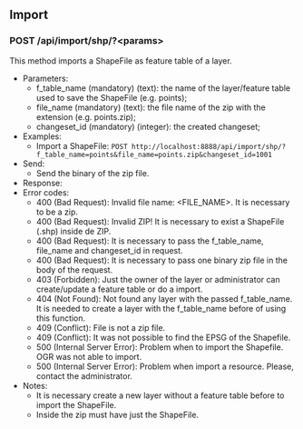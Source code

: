 ## Import


### POST /api/import/shp/?\<params>

This method imports a ShapeFile as feature table of a layer.
- Parameters:
    - f_table_name (mandatory) (text): the name of the layer/feature table used to save the ShapeFile (e.g. points);
    - file_name (mandatory) (text): the file name of the zip with the extension (e.g. points.zip);
    - changeset_id (mandatory) (integer): the created changeset;
- Examples:
    - Import a ShapeFile: ```POST http://localhost:8888/api/import/shp/?f_table_name=points&file_name=points.zip&changeset_id=1001```
- Send:
    - Send the binary of the zip file.
- Response:
- Error codes:
     - 400 (Bad Request): Invalid file name: \<FILE_NAME\>. It is necessary to be a zip.
     - 400 (Bad Request): Invalid ZIP! It is necessary to exist a ShapeFile (.shp) inside de ZIP.
     - 400 (Bad Request): It is necessary to pass the f_table_name, file_name and changeset_id in request.
     - 400 (Bad Request): It is necessary to pass one binary zip file in the body of the request.
     - 403 (Forbidden): Just the owner of the layer or administrator can create/update a feature table or do a import.
     - 404 (Not Found): Not found any layer with the passed f_table_name. It is needed to create a layer with the f_table_name before of using this function.
     - 409 (Conflict): File is not a zip file.
     - 409 (Conflict): It was not possible to find the EPSG of the Shapefile.
     - 500 (Internal Server Error): Problem when to import the Shapefile. OGR was not able to import.
     - 500 (Internal Server Error): Problem when import a resource. Please, contact the administrator.
- Notes:
    - It is necessary create a new layer without a feature table before to import the ShapeFile.
    - Inside the zip must have just the ShapeFile.
